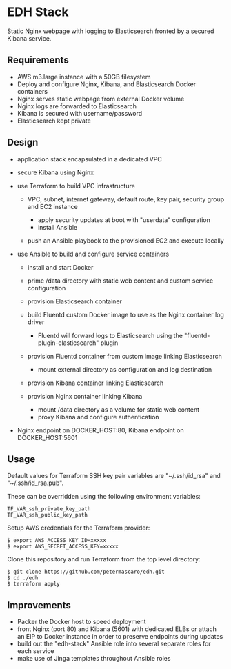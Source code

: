 EDH Stack
=========

Static Nginx webpage with logging to Elasticsearch fronted by a secured Kibana service.

Requirements
------------

- AWS m3.large instance with a 50GB filesystem
- Deploy and configure Nginx, Kibana, and Elasticsearch Docker containers
- Nginx serves static webpage from external Docker volume
- Nginx logs are forwarded to Elasticsearch
- Kibana is secured with username/password
- Elasticsearch kept private

Design
------

- application stack encapsulated in a dedicated VPC
- secure Kibana using Nginx
- use Terraform to build VPC infrastructure

  - VPC, subnet, internet gateway, default route, key pair, security group and EC2 instance

    - apply security updates at boot with "userdata" configuration
    - install Ansible

  - push an Ansible playbook to the provisioned EC2 and execute locally

- use Ansible to build and configure service containers

  - install and start Docker
  - prime /data directory with static web content and custom service configuration
  - provision Elasticsearch container
  - build Fluentd custom Docker image to use as the Nginx container log driver

    - Fluentd will forward logs to Elasticsearch using the "fluentd-plugin-elasticsearch" plugin

  - provision Fluentd container from custom image linking Elasticsearch

    - mount external directory as configuration and log destination

  - provision Kibana container linking Elasticsearch
  - provision Nginx container linking Kibana

    - mount /data directory as a volume for static web content
    - proxy Kibana and configure authentication

- Nginx endpoint on DOCKER_HOST:80, Kibana endpoint on DOCKER_HOST:5601

Usage
-----

Default values for Terraform SSH key pair variables are "~/.ssh/id_rsa" and "~/.ssh/id_rsa.pub".

These can be overridden using the following environment variables:

```
TF_VAR_ssh_private_key_path
TF_VAR_ssh_public_key_path
```

Setup AWS credentials for the Terraform provider:

```
$ export AWS_ACCESS_KEY_ID=xxxxx
$ export AWS_SECRET_ACCESS_KEY=xxxxx
```

Clone this repository and run Terraform from the top level directory:

```
$ git clone https://github.com/petermascaro/edh.git
$ cd ./edh
$ terraform apply
```

Improvements
------------

- Packer the Docker host to speed deployment
- front Nginx (port 80) and Kibana (5601) with dedicated ELBs or attach an EIP to Docker instance in order to preserve endpoints during updates
- build out the "edh-stack" Ansible role into several separate roles for each service
- make use of Jinga templates throughout Ansible roles